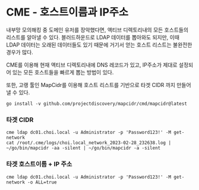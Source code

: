 # CME - 호스트이름과 IP주소

내부망 모의해킹 중 도메인 유저를 장악했다면, 액티브 디렉토리내의 모든 호스트들의 리스트를 알아낼 수 있다. 블러드하운드로 LDAP 데이터를 뽑아와도 되지만, 이때 LDAP 데이터는 오래된 데이터들도 있기 때문에 거기서 얻는 호스트 리스트는 불완전한 경우가 많다.&#x20;

CME를 이용해 현재 액티브 디렉토리내에 DNS 레코드가 있고, IP주소가 제대로 설정되어 있는 모든 호스트들을 빠르게 뽑는 방법이 있다.&#x20;

또한, 고랭 툴인 MapCidr를 이용해 호스트 리스트를 기반으로 타겟 CIDR 까지 만들어낼 수 있다.&#x20;

```
go install -v github.com/projectdiscovery/mapcidr/cmd/mapcidr@latest
```

### 타겟 CIDR

```
cme ldap dc01.choi.local -u Administrator -p 'Password123!' -M get-network
cat /root/.cme/logs/choi.local_network_2023-02-28_232638.log | ~/go/bin/mapcidr -aa -silent | ~/go/bin/mapcidr -a -silent
```

### 타겟 호스트이름 + IP 주소

```
cme ldap dc01.choi.local -u Administrator -p 'Password123!' -M get-network -o ALL=true
```
